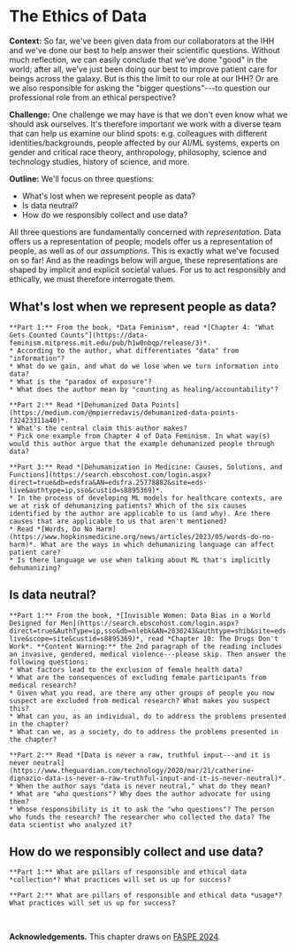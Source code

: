 # The Ethics of Data

**Context:** So far, we've been given data from our collaborators at the IHH and we've done our best to help answer their scientific questions. Without much reflection, we can easily conclude that we've done "good" in the world; after all, we've just been doing our best to improve patient care for beings across the galaxy. But is this the limit to our role at our IHH? Or are we also responsible for asking the "bigger questions"---to question our professional role from an ethical perspective? 

**Challenge:** One challenge we may have is that we don't even know what we should ask ourselves. It's therefore important we work with a diverse team that can help us examine our blind spots: e.g. colleagues with different identities/backgrounds, people affected by our AI/ML systems, experts on gender and critical race theory, anthropology, philosophy, science and technology studies, history of science, and more. 

**Outline:** We'll focus on three questions:
* What's lost when we represent people as data?
* Is data neutral?
* How do we responsibly collect and use data?

All three questions are fundamentally concerned with *representation*. Data offers us a representation of people; models offer us a representation of people, as well as of our *assumptions*. This is exactly what we've focused on so far! And as the readings below will argue, these representations are shaped by implicit and explicit societal values. For us to act responsibly and ethically, we must therefore interrogate them. 


## What's lost when we represent people as data?


````{admonition} Exercise: Ethics of Representation
**Part 1:** From the book, *Data Feminism*, read *[Chapter 4: "What Gets Counted Counts"](https://data-feminism.mitpress.mit.edu/pub/h1w0nbqp/release/3)*.
* According to the author, what differentiates "data" from "information"? 
* What do we gain, and what do we lose when we turn information into data? 
* What is the "paradox of exposure"? 
* What does the author mean by "counting as healing/accountability"? 

**Part 2:** Read *[Dehumanized Data Points](https://medium.com/@mpierredavis/dehumanized-data-points-f32423311a40)*. 
* What's the central claim this author makes?
* Pick one example from Chapter 4 of Data Feminism. In what way(s) would this author argue that the example dehumanized people through data?

**Part 3:** Read *[Dehumanization in Medicine: Causes, Solutions, and Functions](https://search.ebscohost.com/login.aspx?direct=true&db=edsfra&AN=edsfra.25778882&site=eds-live&authtype=ip,sso&custid=s8895369)*.
* In the process of developing ML models for healthcare contexts, are we at risk of dehumanizing patients? Which of the six causes identified by the author are applicable to us (and why). Are there causes that are applicable to us that aren't mentioned?
* Read *[Words, Do No Harm](https://www.hopkinsmedicine.org/news/articles/2023/05/words-do-no-harm)*. What are the ways in which dehumanizing language can affect patient care? 
* Is there language we use when talking about ML that's implicitly dehumanizing? 
````



## Is data neutral?


````{admonition} Exercise: Data Neutrality 
**Part 1:** From the book, *[Invisible Women: Data Bias in a World Designed for Men](https://search.ebscohost.com/login.aspx?direct=true&AuthType=ip,sso&db=nlebk&AN=2030243&authtype=shib&site=eds-live&scope=site&custid=s8895369)*, read *Chapter 10: The Drugs Don't Work*. **Content Warning:** the 2nd paragraph of the reading includes an invasive, gendered, medical violence---please skip. Then answer the following questions:
* What factors lead to the exclusion of female health data?
* What are the consequences of excluding female participants from medical research?
* Given what you read, are there any other groups of people you now suspect are excluded from medical research? What makes you suspect this? 
* What can you, as an individual, do to address the problems presented in the chapter?
* What can we, as a society, do to address the problems presented in the chapter?

**Part 2:** Read *[Data is never a raw, truthful input---and it is never neutral](https://www.theguardian.com/technology/2020/mar/21/catherine-dignazio-data-is-never-a-raw-truthful-input-and-it-is-never-neutral)*.
* When the author says "data is never neutral," what do they mean?
* What are "who questions"? Why does the author advocate for using them?
* Whose responsibility is it to ask the "who questions"? The person who funds the research? The researcher who collected the data? The data scientist who analyzed it?
````


## How do we responsibly collect and use data?

````{admonition} Exercise: Responsible and Ethical Practices
**Part 1:** What are pillars of responsible and ethical data *collection*? What practices will set us up for success?

**Part 2:** What are pillars of responsible and ethical data *usage*? What practices will set us up for success?
````

<br/>

**Acknowledgements.** This chapter draws on [FASPE 2024](https://www.faspe-ethics.org/). 

